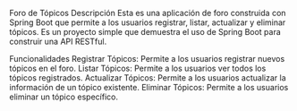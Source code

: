 Foro de Tópicos
Descripción
Esta es una aplicación de foro construida con Spring Boot que permite a los usuarios registrar, listar, actualizar y eliminar tópicos. Es un proyecto simple que demuestra el uso de Spring Boot para construir una API RESTful.

Funcionalidades
Registrar Tópicos: Permite a los usuarios registrar nuevos tópicos en el foro.
Listar Tópicos: Permite a los usuarios ver todos los tópicos registrados.
Actualizar Tópicos: Permite a los usuarios actualizar la información de un tópico existente.
Eliminar Tópicos: Permite a los usuarios eliminar un tópico específico.

